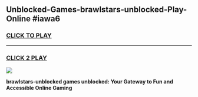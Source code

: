 
## Unblocked-Games-brawlstars-unblocked-Play-Online #iawa6
<h3>
<a href="https://news.freeplayer.one?title=brawlstars-unblocked&ref=3">CLICK TO PLAY</a></h3>
<hr>

<h3>
<a href="https://news.freeplayer.one?title=brawlstars-unblocked&ref=3">CLICK 2 PLAY</a>
  
</h3>

<a href="https://news.freeplayer.one?title=brawlstars-unblocked&ref=3"><img src="https://clearcache.store/games.png"></a>


**brawlstars-unblocked games unblocked: Your Gateway to Fun and Accessible Online Gaming**
